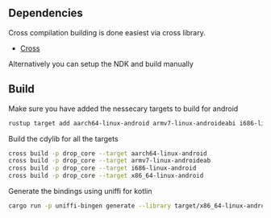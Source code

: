 ## Dependencies

Cross compilation building is done easiest via cross library.

- [Cross](https://github.com/cross-rs/cross)

Alternatively you can setup the NDK and build manually

## Build

Make sure you have added the nessecary targets to build for android

```sh
rustup target add aarch64-linux-android armv7-linux-androideabi i686-linux-android
```

Build the cdylib for all the targets

```sh
cross build -p drop_core --target aarch64-linux-android
cross build -p drop_core --target armv7-linux-androideab
cross build -p drop_core --target i686-linux-android
cross build -p drop_core --target x86_64-linux-android
```

Generate the bindings using uniffi for kotlin

```sh
cargo run -p uniffi-bingen generate --library target/x86_64-linux-android/debug/libark_drop_lib.so --language=kotlin --out-dir ./bindings
```

